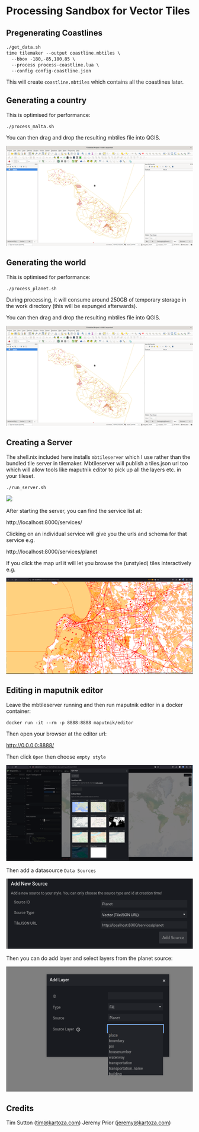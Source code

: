 # Processing Sandbox for Vector Tiles


## Pregenerating Coastlines

```
./get_data.sh
time tilemaker --output coastline.mbtiles \
  --bbox -180,-85,180,85 \
  --process process-coastline.lua \
  --config config-coastline.json
```

This will create ``coastline.mbtiles`` which contains all the coastlines later.


## Generating a country

This is optimised for performance:

```
./process_malta.sh
```

You can then drag and drop the resulting mbtiles file into QGIS.

![](img/malta.png)

## Generating the world

This is optimised for performance:

```
./process_planet.sh
```

During processing, it will consume around 250GB of temporary storage in the
work directory (this will be expunged afterwards).

You can then drag and drop the resulting mbtiles file into QGIS.

![](img/malta.png)


## Creating a Server

The shell.nix included here installs ``mbtileserver`` which I use rather than the
bundled tile server in tilemaker. Mbtileserver will publish a tiles.json url too
which will allow tools like maputnik editor to pick up all the layers etc. in 
your tileset.


```
./run_server.sh
```

![](img/run_server.png)

After starting the server, you can find the service list at:

http://localhost:8000/services/

Clicking on an individual service will give you the urls and schema for that service e.g.

http://localhost:8000/services/planet

If you click the map url it will let you browse the (unstyled) tiles interactively e.g.

![](img/planet.png)

## Editing in maputnik editor

Leave the mbtileserver running and then run maputnik editor in a docker container:

```
docker run -it --rm -p 8888:8888 maputnik/editor
```

Then open your browser at the editor url:

http://0.0.0.0:8888/

Then click ``Open`` then choose ``empty style``

![](img/new-maputnik.png)

Then add a datasource ``Data Sources`` 

![](img/maputnik-source.png)

Then you can do add layer and select layers from the planet source:

![](img/add-layer.png)


## Credits

Tim Sutton (tim@kartoza.com)
Jeremy Prior (jeremy@kartoza.com)
